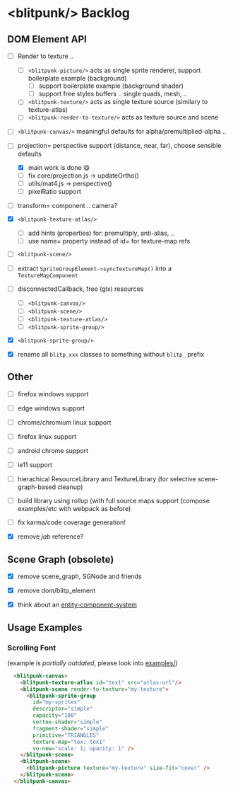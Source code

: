 # &lt;blitpunk/&gt; Backlog

DOM Element API
---------------

- [ ] Render to texture ..
  - [ ] `<blitpunk-picture/>` acts as single sprite renderer, support boilerplate example (background)
    - [ ] support boilerplate example (background shader)
    - [ ] support free styles buffers .. single quads, mesh, ..
  - [ ] `<blitpunk-texture/>` acts as single texture source (similary to texture-atlas)
  - [ ] `<blitpunk-render-to-texture/>` acts as texture source and scene
- [ ] `<blitpunk-canvas/>` meaningful defaults for alpha/premultiplied-alpha ..
- [ ] projection= perspective support (distance, near, far), choose sensible defaults
  - [x] main work is done :smile:
  - [ ] fix core/projection.js -> updateOrtho()
  - [ ] utils/mat4.js -> perspective()
  - [ ] pixelRatio support
- [ ] transform= component .. camera?
- [x] `<blitpunk-texture-atlas/>`
  - [ ] add hints (properties) for: premultiply, anti-alias, ..
  - [ ] use name= property instead of id= for texture-map refs
- [ ] `<blitpunk-scene/>`
- [ ] extract `SpriteGroupElement->syncTextureMap()` into a `TextureMapComponent`
- [ ] disconnectedCallback, free (glx) resources
  - [ ] `<blitpunk-canvas/>`
  - [ ] `<blitpunk-scene/>`
  - [ ] `<blitpunk-texture-atlas/>`
  - [ ] `<blitpunk-sprite-group/>`
- [x] `<blitpunk-sprite-group/>`
- [x] rename all `blitp_xxx` classes to something without `blitp_` prefix


Other
-----

- [ ] firefox windows support
- [ ] edge windows support
- [ ] chrome/chromium linux support
- [ ] firefox linux support
- [ ] android chrome support
- [ ] ie11 support
- [ ] hierachical ResourceLibrary and TextureLibrary (for selective scene-graph-based cleanup)
- [ ] build library using rollup (with full source maps support (compose examples/etc with webpack as before)
- [ ] fix karma/code coverage generation!
- [x] remove *jab* reference?


Scene Graph (obsolete)
----------------------

- [x] remove scene_graph, SGNode and friends
- [x] remove dom/blitp_element
- [x] think about an [entity-component-system](https://aframe.io/docs/0.6.0/introduction/entity-component-system.html)


Usage Examples
--------------

### Scrolling Font

(example is _partially outdated_, please look into [examples/](examples/))

```html
  <blitpunk-canvas>
    <blitpunk-texture-atlas id="tex1" src="atlas-url"/>
    <blitpunk-scene render-to-texture="my-texture">
      <blitpunk-sprite-group
        id="my-sprites"
        descriptor="simple"
        capacity="100"
        vertex-shader="simple"
        fragment-shader="simple"
        primitive="TRIANGLES"
        texture-map="tex: tex1"
        vo-new="scale: 1; opacity: 1" />
    </blitpunk-scene>
    <blitpunk-scene>
      <blitpunk-picture texture="my-texture" size-fit="cover" />
    </blitpunk-scene>
  </blitpunk-canvas>
```

